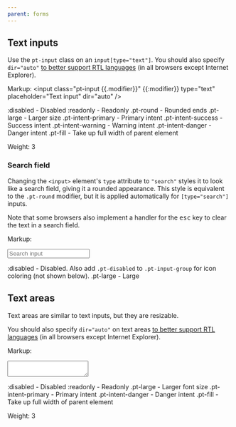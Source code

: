 ```yaml
---
parent: forms
---
```


## Text inputs

Use the `pt-input` class on an `input[type="text"]`. You should also specify `dir="auto"` [to better
support RTL languages](http://www.w3.org/International/questions/qa-html-dir#dirauto) (in all
browsers except Internet Explorer).

Markup:
<input class="pt-input {{.modifier}}" {{:modifier}} type="text" placeholder="Text input" dir="auto" />

:disabled - Disabled
:readonly - Readonly
.pt-round - Rounded ends
.pt-large - Larger size
.pt-intent-primary - Primary intent
.pt-intent-success - Success intent
.pt-intent-warning - Warning intent
.pt-intent-danger - Danger intent
.pt-fill - Take up full width of parent element

Weight: 3

### Search field

Changing the `<input>` element's `type` attribute to `"search"` styles it to look like a search
field, giving it a rounded appearance. This style is equivalent to the `.pt-round` modifier, but it
is applied automatically for `[type="search"]` inputs.

Note that some browsers also implement a handler for the <kbd class="pt-key">esc</kbd> key to clear
the text in a search field.

Markup:
<div class="pt-input-group {{.modifier}}">
<span class="pt-icon pt-icon-search"></span>
<input class="pt-input" {{:modifier}} type="search" placeholder="Search input" dir="auto" />
</div>

:disabled - Disabled. Also add <code>.pt-disabled</code> to <code>.pt-input-group</code> for icon coloring (not shown below).
.pt-large - Large

## Text areas

Text areas are similar to text inputs, but they are resizable.

You should also specify `dir="auto"` on text areas
[to better support RTL languages](http://www.w3.org/International/questions/qa-html-dir#dirauto)
(in all browsers except Internet Explorer).

Markup:
<textarea class="pt-input {{.modifier}}" {{:modifier}} dir="auto"></textarea>

:disabled - Disabled
:readonly - Readonly
.pt-large - Larger font size
.pt-intent-primary - Primary intent
.pt-intent-danger  - Danger intent
.pt-fill  - Take up full width of parent element

Weight: 3
